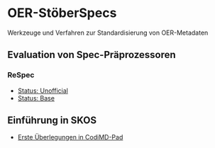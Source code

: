 # OER-StöberSpecs

Werkzeuge und Verfahren zur Standardisierung von OER-Metadaten

## Evaluation von Spec-Präprozessoren

### ReSpec

* [Status: Unofficial](evaluation/ReSpec/demo-unofficial.html)
* [Status: Base](evaluation/ReSpec/demo-base.html)

## Einführung in SKOS

* [Erste Überlegungen in CodiMD-Pad](https://pad.gwdg.de/D-QEi-z6RleT1kxBccpWww)